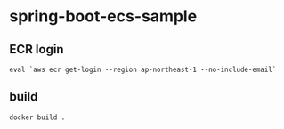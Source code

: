 # spring-boot-ecs-sample

## ECR login
 
```
eval `aws ecr get-login --region ap-northeast-1 --no-include-email`
```

## build

```
docker build .
```
